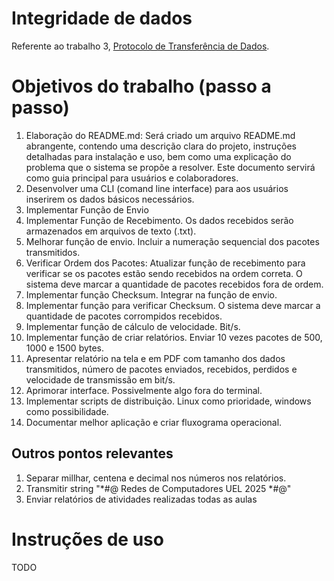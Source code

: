 # Integridade de dados

Referente ao trabalho 3, [Protocolo de Transferência de Dados](stc/protocolo_transferencia/).

# Objetivos do trabalho (passo a passo)

1. Elaboração do README.md: Será criado um arquivo README.md abrangente, contendo uma descrição clara do projeto, instruções detalhadas para instalação e uso, bem como uma explicação do problema que o sistema se propõe a resolver. Este documento servirá como guia principal para usuários e colaboradores.
2. Desenvolver uma CLI (comand line interface) para aos usuários inserirem os dados básicos necessários. 
3. Implementar Função de Envio
4. Implementar Função de Recebimento. Os dados recebidos serão armazenados em arquivos de texto (.txt).
5. Melhorar função de envio. Incluir a numeração sequencial dos pacotes transmitidos.
6. Verificar Ordem dos Pacotes: Atualizar função de recebimento para verificar se os pacotes estão sendo recebidos na ordem correta. O sistema deve marcar a quantidade de pacotes recebidos fora de ordem.
7. Implementar função Checksum. Integrar na função de envio.
8. Implementar função para verificar Checksum. O sistema deve marcar a quantidade de pacotes corrompidos recebidos.
9. Implementar função de cálculo de velocidade. Bit/s.
10. Implementar função de criar relatórios. Enviar 10 vezes pacotes de 500, 1000 e 1500 bytes.
11. Apresentar relatório na tela e em PDF com tamanho dos dados transmitidos, número de pacotes enviados, recebidos, perdidos e velocidade de transmissão em bit/s.
12. Aprimorar interface. Possivelmente algo fora do terminal.
13. Implementar scripts de distribuição. Linux como prioridade, windows como possibilidade.
15. Documentar melhor aplicação e criar fluxograma operacional.

## Outros pontos relevantes
1.  Separar millhar, centena e decimal nos números nos relatórios.
2. Transmitir string "*#@ Redes de Computadores UEL 2025 *#@"
3. Enviar relatórios de atividades realizadas todas as aulas

# Instruções de uso

TODO
